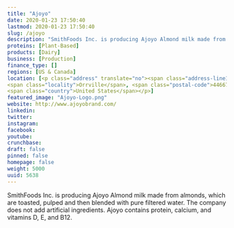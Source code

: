 ```yaml
---
title: "Ajoyo"
date: 2020-01-23 17:50:40
lastmod: 2020-01-23 17:50:40
slug: /ajoyo
description: "SmithFoods Inc. is producing Ajoyo Almond milk made from almonds, which are toasted, pulped and then blended with pure filtered water. The company does not add artificial ingredients. Ajoyo contains protein, calcium, and vitamins D, E, and B12. "
proteins: [Plant-Based]
products: [Dairy]
business: [Production]
finance_type: []
regions: [US & Canada]
location: [<p class="address" translate="no"><span class="address-line1">North Vine Street</span><br>
<span class="locality">Orrville</span>, <span class="postal-code">44667</span><br>
<span class="country">United States</span></p>]
featured_image: "Ajoyo-Logo.png"
website: http://www.ajoyobrand.com/
linkedin: 
twitter: 
instagram: 
facebook: 
youtube: 
crunchbase: 
draft: false
pinned: false
homepage: false
weight: 5000
uuid: 5638
---
```

SmithFoods Inc. is producing Ajoyo Almond milk made from almonds, which are toasted, pulped and then blended with pure filtered water. The company does not add artificial ingredients. Ajoyo contains protein, calcium, and vitamins D, E, and B12. 
